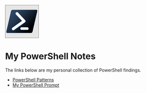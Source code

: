 ![](img/2022-08-17-02-54-57.png)
# My PowerShell Notes  
The links below are my personal collection of PowerShell findings. 
- [PowerShell Patterns](patterns.md)
- [My PowerShell Prompt](prompt.md)
